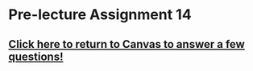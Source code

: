 # Pre-lecture Assignment 14




## [Click here to return to Canvas to answer a few questions!](https://psu.instructure.com/courses/1881362/quizzes/3322138)




